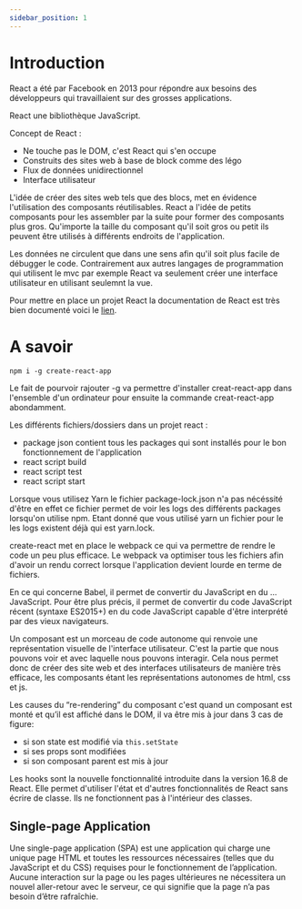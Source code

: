 ```yaml
---
sidebar_position: 1
---
```


# Introduction

React a été par Facebook en 2013 pour répondre aux besoins des développeurs qui travaillaient sur des grosses applications.

React une bibliothèque JavaScript.

Concept de React :

- Ne touche pas le DOM, c'est React qui s'en occupe
- Construits des sites web à base de block comme des légo
- Flux de données unidirectionnel
- Interface utilisateur

L'idée de créer des sites web tels que des blocs, met en évidence l'utilisation des composants réutilisables. React a l'idée de petits composants pour les assembler par la suite pour former des composants plus gros.
Qu'importe la taille du composant qu'il soit gros ou petit ils peuvent être utilisés à différents endroits de l'application.

Les données ne circulent que dans une sens afin qu'il soit plus facile de débugger le code.
Contrairement aux autres langages de programmation qui utilisent le mvc par exemple React va seulement créer une interface utilisateur en utilisant seulemnt la vue.

Pour mettre en place un projet React la documentation de React est très bien documenté voici le [lien](https://fr.reactjs.org/docs/create-a-new-react-app.html).

# A savoir

`npm i -g create-react-app`

Le fait de pourvoir rajouter -g va permettre d'installer creat-react-app dans l'ensemble d'un ordinateur pour ensuite la commande creat-react-app abondamment.

Les différents fichiers/dossiers dans un projet react :

- package json contient tous les packages qui sont installés pour le bon fonctionnement de l'application
- react script build
- react script test
- react script start

Lorsque vous utilisez Yarn le fichier package-lock.json n'a pas nécéssité d'être en effet ce fichier permet de voir les logs des différents packages lorsqu'on utilise npm. Etant donné que vous utilisé yarn un fichier pour le les logs existent déjà qui est yarn.lock.

create-react met en place le webpack ce qui va permettre de rendre le code un peu plus efficace.
Le webpack va optimiser tous les fichiers afin d'avoir un rendu correct lorsque l'application devient lourde en terme de fichiers.

En ce qui concerne Babel, il permet de convertir du JavaScript en du ... JavaScript. Pour être plus précis, il permet de convertir du code JavaScript récent (syntaxe ES2015+) en du code JavaScript capable d'être interprété par des vieux navigateurs.

Un composant est un morceau de code autonome qui renvoie une représentation visuelle de l'interface utilisateur.
C'est la partie que nous pouvons voir et avec laquelle nous pouvons interagir.
Cela nous permet donc de créer des site web et des interfaces utilisateurs de manière très efficace, les composants étant les représentations autonomes de html, css et js.

Les causes du “re-rendering” du composant c'est quand un composant est monté et qu’il est affiché dans le DOM, il va être mis à jour dans 3 cas de figure:

- si son state est modifié via `this.setState`
- si ses props sont modifiées
- si son composant parent est mis à jour

Les hooks sont la nouvelle fonctionnalité introduite dans la version 16.8 de React. Elle permet d'utiliser l'état et d'autres fonctionnalités de React sans écrire de classe. Ils ne fonctionnent pas à l'intérieur des classes.

## Single-page Application

Une single-page application (SPA) est une application qui charge une unique page HTML et toutes les ressources nécessaires (telles que du JavaScript et du CSS) requises pour le fonctionnement de l’application. Aucune interaction sur la page ou les pages ultérieures ne nécessitera un nouvel aller-retour avec le serveur, ce qui signifie que la page n’a pas besoin d’être rafraîchie.
